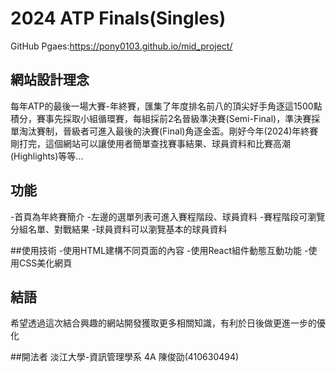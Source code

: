 # 2024 ATP Finals(Singles)
GitHub Pgaes:https://pony0103.github.io/mid_project/
## 網站設計理念
每年ATP的最後一場大賽-年終賽，匯集了年度排名前八的頂尖好手角逐這1500點積分，賽事先採取小組循環賽，每組採前2名晉級準決賽(Semi-Final)，準決賽採單淘汰賽制，晉級者可進入最後的決賽(Final)角逐金盃。剛好今年(2024)年終賽剛打完，這個網站可以讓使用者簡單查找賽事結果、球員資料和比賽高潮(Highlights)等等...

## 功能
-首頁為年終賽簡介
-左邊的選單列表可進入賽程階段、球員資料
-賽程階段可瀏覽分組名單、對戰結果
-球員資料可以瀏覽基本的球員資料

##使用技術
-使用HTML建構不同頁面的內容
-使用React組件動態互動功能
-使用CSS美化網頁

## 結語
希望透過這次結合興趣的網站開發獲取更多相關知識，有利於日後做更進一步的優化

##開法者
淡江大學-資訊管理學系 4A 陳俊劭(410630494)
